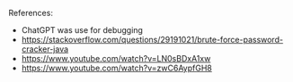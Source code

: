References: 
- ChatGPT was use for debugging
- https://stackoverflow.com/questions/29191021/brute-force-password-cracker-java
- https://www.youtube.com/watch?v=LN0sBDxA1xw
- https://www.youtube.com/watch?v=zwC6AypfGH8
